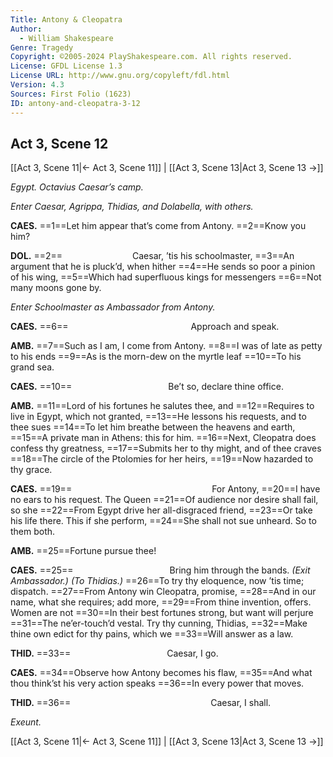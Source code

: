 ```yaml
---
Title: Antony & Cleopatra
Author: 
  - William Shakespeare
Genre: Tragedy
Copyright: ©2005-2024 PlayShakespeare.com. All rights reserved.
License: GFDL License 1.3
License URL: http://www.gnu.org/copyleft/fdl.html
Version: 4.3
Sources: First Folio (1623)
ID: antony-and-cleopatra-3-12
---
```


## Act 3, Scene 12
[[Act 3, Scene 11|← Act 3, Scene 11]] | [[Act 3, Scene 13|Act 3, Scene 13 →]]

*Egypt. Octavius Caesar’s camp.*

*Enter Caesar, Agrippa, Thidias, and Dolabella, with others.*

**CAES.**
==1==Let him appear that’s come from Antony.
==2==Know you him?

**DOL.**
==2==        Caesar, ’tis his schoolmaster,
==3==An argument that he is pluck’d, when hither
==4==He sends so poor a pinion of his wing,
==5==Which had superfluous kings for messengers
==6==Not many moons gone by.

*Enter Schoolmaster as Ambassador from Antony.*

**CAES.**
==6==              Approach and speak.

**AMB.**
==7==Such as I am, I come from Antony.
==8==I was of late as petty to his ends
==9==As is the morn-dew on the myrtle leaf
==10==To his grand sea.

**CAES.**
==10==           Be’t so, declare thine office.

**AMB.**
==11==Lord of his fortunes he salutes thee, and
==12==Requires to live in Egypt, which not granted,
==13==He lessons his requests, and to thee sues
==14==To let him breathe between the heavens and earth,
==15==A private man in Athens: this for him.
==16==Next, Cleopatra does confess thy greatness,
==17==Submits her to thy might, and of thee craves
==18==The circle of the Ptolomies for her heirs,
==19==Now hazarded to thy grace.

**CAES.**
==19==                For Antony,
==20==I have no ears to his request. The Queen
==21==Of audience nor desire shall fail, so she
==22==From Egypt drive her all-disgraced friend,
==23==Or take his life there. This if she perform,
==24==She shall not sue unheard. So to them both.

**AMB.**
==25==Fortune pursue thee!

**CAES.**
==25==           Bring him through the bands.
*(Exit Ambassador.)*
*(To Thidias.)*
==26==To try thy eloquence, now ’tis time; dispatch.
==27==From Antony win Cleopatra, promise,
==28==And in our name, what she requires; add more,
==29==From thine invention, offers. Women are not
==30==In their best fortunes strong, but want will perjure
==31==The ne’er-touch’d vestal. Try thy cunning, Thidias,
==32==Make thine own edict for thy pains, which we
==33==Will answer as a law.

**THID.**
==33==           Caesar, I go.

**CAES.**
==34==Observe how Antony becomes his flaw,
==35==And what thou think’st his very action speaks
==36==In every power that moves.

**THID.**
==36==                Caesar, I shall.

*Exeunt.*

[[Act 3, Scene 11|← Act 3, Scene 11]] | [[Act 3, Scene 13|Act 3, Scene 13 →]]